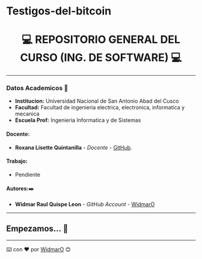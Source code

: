 # Testigos-del-bitcoin
# **<center> 💻 REPOSITORIO GENERAL DEL CURSO (ING. DE SOFTWARE) 💻 </center>**

---

### Datos Academicos 📖

- **Institucion:** Universidad Nacional de San Antonio Abad del Cusco
- **Facultad:** Facultad de ingenieria electrica, electronica, informatica y mecanica
- **Escuela Prof:** Ingenieria Informatica y de Sistemas

#### Docente:

- **Roxana Lisette Quintanilla** - _Docente_ - [GitHub](https://github.com/nitanilla).

#### Trabajo:

- Pendiente

#### Autores:✒️

- **Widmar Raul Quispe Leon** - _GitHub Account_ - [WidmarO](https://github.com/WidmarO)

---

## Empezamos... 🚀


---

⌨️ con ❤️ por [WidmarO](https://github.com/WidmarO) 😊
